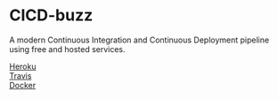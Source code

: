 # CICD-buzz  
A modern Continuous Integration and Continuous Deployment pipeline using free and hosted services.  

[Heroku](https://ci-cd-g.herokuapp.com/)  
[Travis](https://www.travis-ci.org/vkpro/cicd-buzz)  
[Docker](https://hub.docker.com/r/vkpro/cicd-buzz/)  
